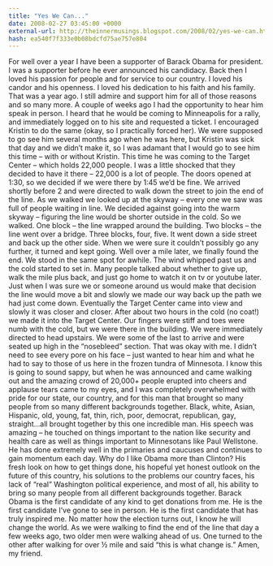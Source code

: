 ```yaml
---
title: "Yes We Can..."
date: 2008-02-27 03:45:00 +0000
external-url: http://theinnermusings.blogspot.com/2008/02/yes-we-can.html
hash: ea540f7f333e0b08bdcfd75ae757e804
---
```


For well over a year I have been a supporter of Barack Obama for president. I was a supporter before he ever announced his candidacy. Back then I loved his passion for people and for service to our country. I loved his candor and his openness. I loved his dedication to his faith and his family. That was a year ago. I still admire and support him for all of those reasons and so many more. A couple of weeks ago I had the opportunity to hear him speak in person. I heard that he would be coming to Minneapolis for a rally, and immediately logged on to his site and requested a ticket. I encouraged Kristin to do the same (okay, so I practically forced her). We were supposed to go see him several months ago when he was here, but Kristin was sick that day and we didn’t make it, so I was adamant that I would go to see him this time – with or without Kristin. This time he was coming to the Target Center – which holds 22,000 people. I was a little shocked that they decided to have it there – 22,000 is a lot of people. The doors opened at 1:30, so we decided if we were there by 1:45 we’d be fine. We arrived shortly before 2 and were directed to walk down the street to join the end of the line. As we walked we looked up at the skyway – every one we saw was full of people waiting in line. We decided against going into the warm skyway – figuring the line would be shorter outside in the cold. So we walked. One block – the line wrapped around the building. Two blocks – the line went over a bridge. Three blocks, four, five. It went down a side street and back up the other side. When we were sure it couldn’t possibly go any further, it turned and kept going. Well over a mile later, we finally found the end.
 We stood in the same spot for awhile. The wind whipped past us and the cold started to set in. Many people talked about whether to give up, walk the mile plus back, and just go home to watch it on tv or youtube later. Just when I was sure we or someone around us would make that decision the line would move a bit and slowly we made our way back up the path we had just come down. Eventually the Target Center came into view and slowly it was closer and closer.
After about two hours in the cold (no coat!) we made it into the Target Center. Our fingers were stiff and toes were numb with the cold, but we were there in the building. We were immediately directed to head upstairs. We were some of the last to arrive and were seated up high in the “nosebleed” section. That was okay with me. I didn’t need to see every pore on his face – just wanted to hear him and what he had to say to those of us here in the frozen tundra of Minnesota. I know this is going to sound sappy, but when he was announced and came walking out and the amazing crowd of 20,000+ people erupted into cheers and applause tears came to my eyes, and I was completely overwhelmed with pride for our state, our country, and for this man that brought so many people from so many different backgrounds together. Black, white, Asian, Hispanic, old, young, fat, thin, rich, poor, democrat, republican, gay, straight…all brought together by this one incredible man.
His speech was amazing – he touched on things important to the nation like security and health care as well as things important to Minnesotans like Paul Wellstone. He has done extremely well in the primaries and caucuses and continues to gain momentum each day.
Why do I like Obama more than Clinton? His fresh look on how to get things done, his hopeful yet honest outlook on the future of this country, his solutions to the problems our country faces, his lack of “real” Washington political experience, and most of all, his ability to bring so many people from all different backgrounds together. Barack Obama is the first candidate of any kind to get donations from me. He is the first candidate I’ve gone to see in person. He is the first candidate that has truly inspired me.
No matter how the election turns out, I know he will change the world. As we were walking to find the end of the line that day a few weeks ago, two older men were walking ahead of us. One turned to the other after walking for over ½ mile and said “this is what change is.” Amen, my friend.

